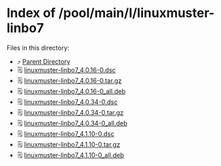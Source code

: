 
# Index of /pool/main/l/linuxmuster-linbo7
Files in this directory:
- ⤴ [Parent Directory](../)
- 🗒 [linuxmuster-linbo7_4.0.16-0.dsc](linuxmuster-linbo7_4.0.16-0.dsc)
- 🗒 [linuxmuster-linbo7_4.0.16-0.tar.gz](linuxmuster-linbo7_4.0.16-0.tar.gz)
- 🗒 [linuxmuster-linbo7_4.0.16-0_all.deb](linuxmuster-linbo7_4.0.16-0_all.deb)
- 🗒 [linuxmuster-linbo7_4.0.34-0.dsc](linuxmuster-linbo7_4.0.34-0.dsc)
- 🗒 [linuxmuster-linbo7_4.0.34-0.tar.gz](linuxmuster-linbo7_4.0.34-0.tar.gz)
- 🗒 [linuxmuster-linbo7_4.0.34-0_all.deb](linuxmuster-linbo7_4.0.34-0_all.deb)
- 🗒 [linuxmuster-linbo7_4.1.10-0.dsc](linuxmuster-linbo7_4.1.10-0.dsc)
- 🗒 [linuxmuster-linbo7_4.1.10-0.tar.gz](linuxmuster-linbo7_4.1.10-0.tar.gz)
- 🗒 [linuxmuster-linbo7_4.1.10-0_all.deb](linuxmuster-linbo7_4.1.10-0_all.deb)
